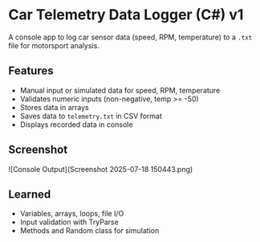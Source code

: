 # Car Telemetry Data Logger (C#) v1
A console app to log car sensor data (speed, RPM, temperature) to a `.txt` file for motorsport analysis.

## Features
- Manual input or simulated data for speed, RPM, temperature
- Validates numeric inputs (non-negative, temp >= -50)
- Stores data in arrays
- Saves data to `telemetry.txt` in CSV format
- Displays recorded data in console

## Screenshot
![Console Output](Screenshot 2025-07-18 150443.png)

## Learned
- Variables, arrays, loops, file I/O
- Input validation with TryParse
- Methods and Random class for simulation